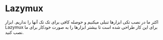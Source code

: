 # Lazymux
 اکثر ما در نصب تکی ابزارها تنبلی میکنیم و  حوصله کافی برای تک تک آنها را نداریم. ابزار Lazymux برای این کار طراحی شده است تا بیشتر ابزارها را به صورت خودکار برای ما نصب کنید.
